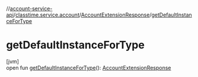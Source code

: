 //[account-service-api](../../../index.md)/[classtime.service.account](../index.md)/[AccountExtensionResponse](index.md)/[getDefaultInstanceForType](get-default-instance-for-type.md)

# getDefaultInstanceForType

[jvm]\
open fun [getDefaultInstanceForType](get-default-instance-for-type.md)(): [AccountExtensionResponse](index.md)
